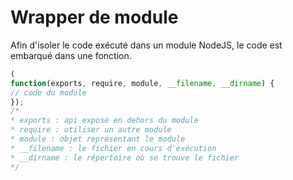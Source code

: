 # Wrapper de module

Afin d'isoler le code exécuté dans un module NodeJS, le code est embarqué dans une fonction.

```js
(
function(exports, require, module, __filename, __dirname) {
// code du module
});
/*
* exports : api exposé en dehors du module
* require : utiliser un autre module
* module : objet représentant le module
* __filename : le fichier en cours d'exécution
* __dirname : le répertoire où se trouve le fichier
*/
```